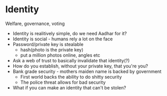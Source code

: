 # Identity

Welfare, governance, voting

* Identity is realitively simple, do we need Aadhar for it? 
* Identity is social - humans rely a lot on the face
* Password/private key is stealable
  - hash(photo is the private key)
  - put a million photos online, angles etc
* Ask a web of trust to basically invalidate that identity(?)
* How do you establish, without your private key, that you're you?
* Bank grade security - mothers maiden name is backed by government
  - First world backs the ability to do shitty security
  - The police threat allows for bad security
* What if you can make an identity that can't be stolen?



